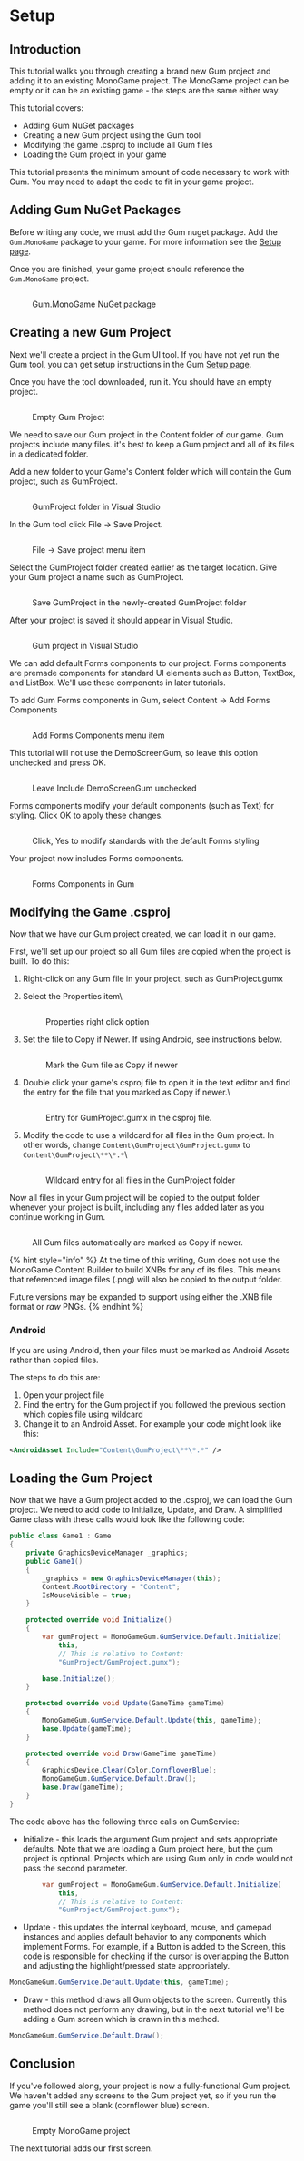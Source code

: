 # Setup

## Introduction

This tutorial walks you through creating a brand new Gum project and adding it to an existing MonoGame project. The MonoGame project can be empty or it can be an existing game - the steps are the same either way.

This tutorial covers:

* Adding Gum NuGet packages
* Creating a new Gum project using the Gum tool
* Modifying the game .csproj to include all Gum files
* Loading the Gum project in your game

This tutorial presents the minimum amount of code necessary to work with Gum. You may need to adapt the code to fit in your game project.

## Adding Gum NuGet Packages

Before writing any code, we must add the Gum nuget package. Add the `Gum.MonoGame` package to your game. For more information see the [Setup page](../../setup/).

Once you are finished, your game project should reference the `Gum.MonoGame` project.

<figure><img src="../../../../.gitbook/assets/image (1) (1) (1) (1) (1) (1) (1) (1) (1) (1) (1) (1) (1) (1) (1).png" alt=""><figcaption><p>Gum.MonoGame NuGet package</p></figcaption></figure>

## Creating a new Gum Project

Next we'll create a project in the Gum UI tool. If you have not yet run the Gum tool, you can get setup instructions in the Gum [Setup page](../../../../gum-tool/setup/).

Once you have the tool downloaded, run it. You should have an empty project.

<figure><img src="../../../../.gitbook/assets/image (1) (1) (1) (1) (1) (1) (1) (1) (1) (1) (1) (1) (1) (1) (1) (1).png" alt=""><figcaption><p>Empty Gum Project</p></figcaption></figure>

We need to save our Gum project in the Content folder of our game. Gum projects include many files. it's best to keep a Gum project and all of its files in a dedicated folder.

Add a new folder to your Game's Content folder which will contain the Gum project, such as GumProject.

<figure><img src="../../../../.gitbook/assets/image (2) (1) (1) (1) (1) (1) (1) (1) (1) (1) (1).png" alt=""><figcaption><p>GumProject folder in Visual Studio</p></figcaption></figure>

In the Gum tool click File -> Save Project.

<figure><img src="../../../../.gitbook/assets/image (3) (1) (1).png" alt=""><figcaption><p>File -> Save project menu item</p></figcaption></figure>

Select the GumProject folder created earlier as the target location. Give your Gum project a name such as GumProject.

<figure><img src="../../../../.gitbook/assets/image (4) (1) (1).png" alt=""><figcaption><p>Save GumProject in the newly-created GumProject folder</p></figcaption></figure>

After your project is saved it should appear in Visual Studio.

<figure><img src="../../../../.gitbook/assets/image (5) (1).png" alt=""><figcaption><p>Gum project in Visual Studio</p></figcaption></figure>

We can add default Forms components to our project. Forms components are premade components for standard UI elements such as Button, TextBox, and ListBox. We'll use these components in later tutorials.

To add Gum Forms components in Gum, select Content -> Add Forms Components

<figure><img src="../../../../.gitbook/assets/image (6) (1).png" alt=""><figcaption><p>Add Forms Components menu item</p></figcaption></figure>

This tutorial will not use the DemoScreenGum, so leave this option unchecked and press OK.

<figure><img src="../../../../.gitbook/assets/image (7) (1).png" alt=""><figcaption><p>Leave Include DemoScreenGum unchecked</p></figcaption></figure>

Forms components modify your default components (such as Text) for styling. Click OK to apply these changes.

<figure><img src="../../../../.gitbook/assets/image (10).png" alt=""><figcaption><p>Click, Yes to modify standards with the default Forms styling</p></figcaption></figure>

Your project now includes Forms components.

<figure><img src="../../../../.gitbook/assets/image (8) (1).png" alt=""><figcaption><p>Forms Components in Gum</p></figcaption></figure>

## Modifying the Game .csproj

Now that we have our Gum project created, we can load it in our game.

First, we'll set up our project so all Gum files are copied when the project is built. To do this:

1. Right-click on any Gum file in your project, such as GumProject.gumx
2.  Select the Properties item\\

    <figure><img src="../../../../.gitbook/assets/image (11).png" alt=""><figcaption><p>Properties right click option</p></figcaption></figure>
3.  Set the file to Copy if Newer. If using Android, see instructions below.

    <figure><img src="../../../../.gitbook/assets/image (12).png" alt=""><figcaption><p>Mark the Gum file as Copy if newer</p></figcaption></figure>
4.  Double click your game's csproj file to open it in the text editor and find the entry for the file that you marked as Copy if newer.\\

    <figure><img src="../../../../.gitbook/assets/image (13).png" alt=""><figcaption><p>Entry for GumProject.gumx in the csproj file.</p></figcaption></figure>
5.  Modify the code to use a wildcard for all files in the Gum project. In other words, change `Content\GumProject\GumProject.gumx` to `Content\GumProject\**\*.*`\\

    <figure><img src="../../../../.gitbook/assets/image (14).png" alt=""><figcaption><p>Wildcard entry for all files in the GumProject folder</p></figcaption></figure>

Now all files in your Gum project will be copied to the output folder whenever your project is built, including any files added later as you continue working in Gum.

<figure><img src="../../../../.gitbook/assets/image (15).png" alt=""><figcaption><p>All Gum files automatically are marked as Copy if newer.</p></figcaption></figure>

{% hint style="info" %}
At the time of this writing, Gum does not use the MonoGame Content Builder to build XNBs for any of its files. This means that referenced image files (.png) will also be copied to the output folder.

Future versions may be expanded to support using either the .XNB file format or _raw_ PNGs.
{% endhint %}

### Android

If you are using Android, then your files must be marked as Android Assets rather than copied files.

The steps to do this are:

1. Open your project file
2. Find the entry for the Gum project if you followed the previous section which copies file using wildcard
3. Change it to an Android Asset. For example your code might look like this:

```xml
<AndroidAsset Include="Content\GumProject\**\*.*" />
```

## Loading the Gum Project

Now that we have a Gum project added to the .csproj, we can load the Gum project. We need to add code to Initialize, Update, and Draw. A simplified Game class with these calls would look like the following code:

```csharp
public class Game1 : Game
{
    private GraphicsDeviceManager _graphics;
    public Game1()
    {
        _graphics = new GraphicsDeviceManager(this);
        Content.RootDirectory = "Content";
        IsMouseVisible = true;
    }

    protected override void Initialize()
    {
        var gumProject = MonoGameGum.GumService.Default.Initialize(
            this,
            // This is relative to Content:
            "GumProject/GumProject.gumx");

        base.Initialize();
    }

    protected override void Update(GameTime gameTime)
    {
        MonoGameGum.GumService.Default.Update(this, gameTime);
        base.Update(gameTime);
    }

    protected override void Draw(GameTime gameTime)
    {
        GraphicsDevice.Clear(Color.CornflowerBlue);
        MonoGameGum.GumService.Default.Draw();
        base.Draw(gameTime);
    }
}
```

The code above has the following three calls on GumService:

* Initialize - this loads the argument Gum project and sets appropriate defaults. Note that we are loading a Gum project here, but the gum project is optional. Projects which are using Gum only in code would not pass the second parameter.

```csharp
        var gumProject = MonoGameGum.GumService.Default.Initialize(
            this,
            // This is relative to Content:
            "GumProject/GumProject.gumx");
```

* Update - this updates the internal keyboard, mouse, and gamepad instances and applies default behavior to any components which implement Forms. For example, if a Button is added to the Screen, this code is responsible for checking if the cursor is overlapping the Button and adjusting the highlight/pressed state appropriately.

```csharp
MonoGameGum.GumService.Default.Update(this, gameTime);
```

* Draw - this method draws all Gum objects to the screen. Currently this method does not perform any drawing, but in the next tutorial we'll be adding a Gum screen which is drawn in this method.

```csharp
MonoGameGum.GumService.Default.Draw();
```

## Conclusion

If you've followed along, your project is now a fully-functional Gum project. We haven't added any screens to the Gum project yet, so if you run the game you'll still see a blank (cornflower blue) screen.

<figure><img src="../../../../.gitbook/assets/image (16).png" alt=""><figcaption><p>Empty MonoGame project</p></figcaption></figure>

The next tutorial adds our first screen.
